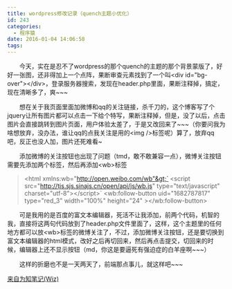 ```yaml
---
title: wordpress修改记录（quench主题小优化）
id: 243
categories:
  - 程序猿
date: 2016-01-04 14:06:58
tags:
---
```


&emsp;&emsp;今天，实在是忍不了wordpress的那个quench的主题的那个背景蒙版了，好好一张图，还非得加上一个点阵，果断审查元素找到了一个叫&lt;div id="bg-over"&gt;&lt;/div&gt;，登录服务器搜索，发现在header.php里面，果断注释掉，搞定，现在清晰多了，爽\~\~\~

&emsp;&emsp;想在关于我页面里面加微博和qq的关注链接，杀千刀的，这个博客写了个jquery让所有图片都可以点击一下给个特写，果断注释掉，但是，没了以后，点击图片会直接跳转到图片页面，用户体验太差了，于是又改回来了\~\~\~（你要问我为啥想放弃，没办法，谁让qq的点我关注是用的&lt;img /&gt;标签呢）算了，放弃qq吧，反正也没人加，图片还死难看~

<!--more-->

&emsp;&emsp;添加微博的关注按钮也出现了问题（tmd，敢不敢兼容一点），微博关注按钮需要先添加两个标签，然后再添加&lt;wb&gt;标签

> &lt;html xmlns:wb="http://open.weibo.com/wb"&gt;`
> &lt;script src="http://tjs.sjs.sinajs.cn/open/api/js/wb.js" type="text/javascript" charset="utf-8"&gt;&lt;/script&gt;`
> &lt;wb:follow-button uid="1682787817" type="red_3" width="100%" height="24" &gt;&lt;/wb:follow-button&gt;

&emsp;&emsp;可是我用的是百度的富文本编辑器，死活不让我添加，前两个代码，机智的我，直接将这两句代码放到了header.php文件里面了，这样，这个主题里的任何地方都可以放&lt;wb&gt;标签的微博关注了，不过，添加微博关注按钮，还是要切换到富文本编辑器的html模式，改好之后再切回来，然后再点击提交，切回来的时候，编辑器上还不显示按钮（md，你这是要逼死有强迫症的白羊座啊\~\~\~）

&emsp;&emsp;这样的折磨也不是一天两天了，前端那点事儿，就这样吧~~~

[来自为知笔记(Wiz)](http://www.wiz.cn/i/d15372b9 "来自为知笔记(Wiz)")